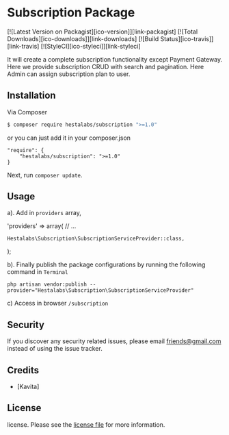 # Subscription Package

[![Latest Version on Packagist][ico-version]][link-packagist]
[![Total Downloads][ico-downloads]][link-downloads]
[![Build Status][ico-travis]][link-travis]
[![StyleCI][ico-styleci]][link-styleci]

It will create a complete subscription functionality except Payment Gateway.
Here we provide subscription CRUD with search and pagination. Here Admin can assign subscription plan to user.


## Installation

Via Composer

``` bash
$ composer require hestalabs/subscription ">=1.0"
```

or you can just add it in your composer.json

```
"require": {
    "hestalabs/subscription": ">=1.0"
}
```

Next, run `composer update`.


## Usage

a). Add in `providers` array,

'providers' => array(
    // ...

    Hestalabs\Subscription\SubscriptionServiceProvider::class,
);

b). Finally publish the package configurations by running the following command in `Terminal`

`php artisan vendor:publish --provider="Hestalabs\Subscription\SubscriptionServiceProvider"`

c) Access in browser `/subscription`

## Security

If you discover any security related issues, please email friends@gmail.com instead of using the issue tracker.

## Credits

- [Kavita]

## License

license. Please see the [license file](license.md) for more information.
       

